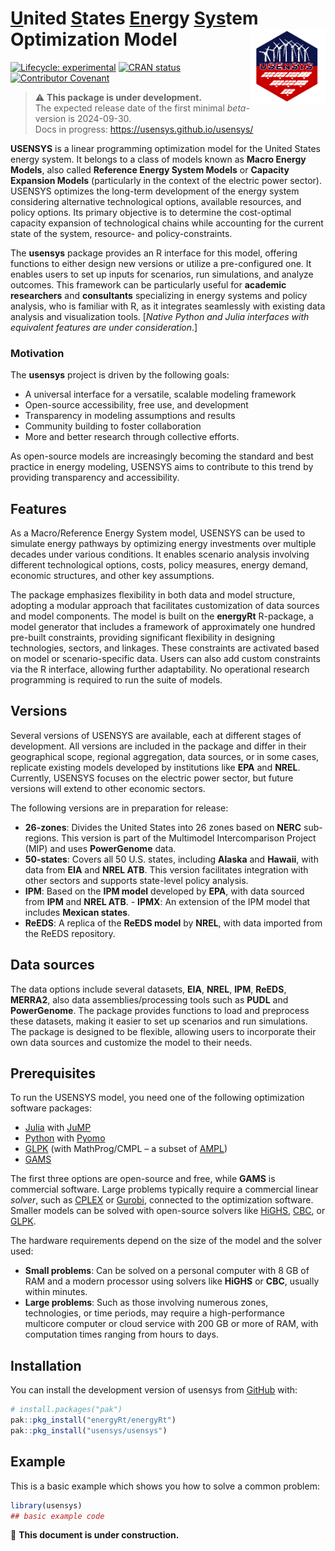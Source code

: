 
<!-- README.md is generated from README.Rmd. Please edit that file -->

# <u>U</u>nited <u>S</u>tates <u>En</u>ergy <u>Sys</u>tem Optimization Model <img src="man/figures/logo.png" align="right" width="120"/>

<!-- badges: start -->

[![Lifecycle:
experimental](https://img.shields.io/badge/lifecycle-experimental-orange.svg)](https://lifecycle.r-lib.org/articles/stages.html#experimental)
[![CRAN
status](https://www.r-pkg.org/badges/version/usensys)](https://CRAN.R-project.org/package=usensys)
[![Contributor
Covenant](https://img.shields.io/badge/Contributor%20Covenant-2.1-4baaaa.svg)](code_of_conduct.md)

<!-- badges: end -->

<div class="warn">

> :warning: **This package is under development.**  
> The expected release date of the first minimal *beta*-version is
> 2024-09-30.  
> Docs in progress: <https://usensys.github.io/usensys/>

</div>

**USENSYS** is a linear programming optimization model for the United
States energy system. It belongs to a class of models known as **Macro
Energy Models**, also called **Reference Energy System Models** or
**Capacity Expansion Models** (particularly in the context of the
electric power sector). USENSYS optimizes the long-term development of
the energy system considering alternative technological options,
available resources, and policy options. Its primary objective is to
determine the cost-optimal capacity expansion of technological chains
while accounting for the current state of the system, resource- and
policy-constraints.

The **usensys** package provides an R interface for this model, offering
functions to either design new versions or utilize a pre-configured one.
It enables users to set up inputs for scenarios, run simulations, and
analyze outcomes. This framework can be particularly useful for
**academic researchers** and **consultants** specializing in energy
systems and policy analysis, who is familiar with R, as it integrates
seamlessly with existing data analysis and visualization tools.
\[*Native Python and Julia interfaces with equivalent features are under
consideration*.\]

### Motivation

The **usensys** project is driven by the following goals:  
- A universal interface for a versatile, scalable modeling framework  
- Open-source accessibility, free use, and development  
- Transparency in modeling assumptions and results  
- Community building to foster collaboration  
- More and better research through collective efforts.

As open-source models are increasingly becoming the standard and best
practice in energy modeling, USENSYS aims to contribute to this trend by
providing transparency and accessibility.

## Features

As a Macro/Reference Energy System model, USENSYS can be used to
simulate energy pathways by optimizing energy investments over multiple
decades under various conditions. It enables scenario analysis involving
different technological options, costs, policy measures, energy demand,
economic structures, and other key assumptions.

The package emphasizes flexibility in both data and model structure,
adopting a modular approach that facilitates customization of data
sources and model components. The model is built on the **energyRt**
R-package, a model generator that includes a framework of approximately
one hundred pre-built constraints, providing significant flexibility in
designing technologies, sectors, and linkages. These constraints are
activated based on model or scenario-specific data. Users can also add
custom constraints via the R interface, allowing further adaptability.
No operational research programming is required to run the suite of
models.

## Versions

Several versions of USENSYS are available, each at different stages of
development. All versions are included in the package and differ in
their geographical scope, regional aggregation, data sources, or in some
cases, replicate existing models developed by institutions like **EPA**
and **NREL**. Currently, USENSYS focuses on the electric power sector,
but future versions will extend to other economic sectors.

The following versions are in preparation for release:  
- **26-zones**: Divides the United States into 26 zones based on
**NERC** sub-regions. This version is part of the Multimodel
Intercomparison Project (MIP) and uses **PowerGenome** data.  
- **50-states**: Covers all 50 U.S. states, including **Alaska** and
**Hawaii**, with data from **EIA** and **NREL ATB**. This version
facilitates integration with other sectors and supports state-level
policy analysis.  
- **IPM**: Based on the **IPM model** developed by **EPA**, with data
sourced from **IPM** and **NREL ATB**. - **IPMX**: An extension of the
IPM model that includes **Mexican states**.  
- **ReEDS**: A replica of the **ReEDS model** by **NREL**, with data
imported from the ReEDS repository.

## Data sources

The data options include several datasets, **EIA**, **NREL**, **IPM**,
**ReEDS**, **MERRA2**, also data assemblies/processing tools such as
**PUDL** and **PowerGenome**. The package provides functions to load and
preprocess these datasets, making it easier to set up scenarios and run
simulations. The package is designed to be flexible, allowing users to
incorporate their own data sources and customize the model to their
needs.

## Prerequisites

To run the USENSYS model, you need one of the following optimization
software packages:  
- [Julia](https://julialang.org/) with [JuMP](https://jump.dev/)  
- [Python](https://www.python.org/) with
[Pyomo](https://www.pyomo.org/)  
- [GLPK](https://en.wikibooks.org/wiki/GLPK/GMPL_(MathProg)) (with
MathProg/CMPL – a subset of [AMPL](https://ampl.com/))  
- [GAMS](https://www.gams.com/)  

The first three options are open-source and free, while **GAMS** is
commercial software. Large problems typically require a commercial
linear *solver*, such as [CPLEX](https://en.wikipedia.org/wiki/CPLEX) or
[Gurobi](https://en.wikipedia.org/wiki/Gurobi_Optimizer), connected to
the optimization software. Smaller models can be solved with open-source
solvers like [HiGHS](https://highs.dev/),
[CBC](https://coin-or.github.io/Cbc/intro.html), or
[GLPK](https://www.gnu.org/software/glpk/).

The hardware requirements depend on the size of the model and the solver
used:

- **Small problems**: Can be solved on a personal computer with 8 GB of
  RAM and a modern processor using solvers like **HiGHS** or **CBC**,
  usually within minutes.  
- **Large problems**: Such as those involving numerous zones,
  technologies, or time periods, may require a high-performance
  multicore computer or cloud service with 200 GB or more of RAM, with
  computation times ranging from hours to days.

## Installation

You can install the development version of usensys from
[GitHub](https://github.com/) with:

``` r
# install.packages("pak")
pak::pkg_install("energyRt/energyRt")
pak::pkg_install("usensys/usensys")
```

## Example

This is a basic example which shows you how to solve a common problem:

``` r
library(usensys)
## basic example code
```

:construction: **This document is under construction.**
